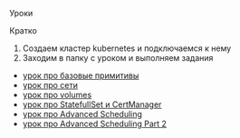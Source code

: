 Уроки

Кратко

1) Создаем кластер kubernetes и подключаемся к нему
2) Заходим в папку с уроком и выполняем задания


- [урок про базовые примитивы](lesson-1/)
- [урок про сети](lesson-2/)
- [урок про volumes](lesson-3/)
- [урок про StatefullSet и CertManager](lesson-4/)
- [урок про Advanced Scheduling](lesson-5/)
- [урок про Advanced Scheduling Part 2](lesson-6/)
